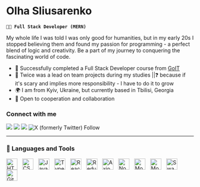 # Olha Sliusarenko

**`👨‍💻 Full Stack Developer (MERN)`**

My whole life I was told I was only good for humanities, but in my early 20s I stopped believing them and found my passion for programming - a perfect blend of logic and creativity. Be a part of my journey to conquering the fascinating world of code.

- 🎯 Successfully completed a Full Stack Developer course from [GoIT](https://github.com/goitacademy)
- 🚀 Twice was a lead on team projects during my studies ||❓ because if it's scary and implies more responsibility - I have to do it to grow
- 🌍 I am from Kyiv, Ukraine, but currently based in Tbilisi, Georgia
- 🤝 Open to cooperation and collaboration

### Connect with me

[![](https://img.shields.io/badge/email-%23ececec?style=for-the-badge&logo=email)](mailto:olhasliusarenkowork@gmail.com)
[![](https://img.shields.io/badge/linkedin-%230077B5.svg?style=for-the-badge&logo=linkedin)](https://www.linkedin.com/in/olha-sliusarenko/)
[![](https://img.shields.io/badge/telegram-%23ececec?style=for-the-badge&logo=telegram)](https://t.me/olhasliusarenko)
![X (formerly Twitter) Follow](https://img.shields.io/twitter/follow/committedto_git?style=for-the-badge&logo=X&color=%231a1813)

---

### 🧰 Languages and Tools

<img align="left" alt="HTML" width="30px" style="padding-right:10px;" src="https://cdn.jsdelivr.net/gh/devicons/devicon@latest/icons/html5/html5-plain-wordmark.svg" />
<img align="left" alt="CSS" width="30px" style="padding-right:10px;" src="https://cdn.jsdelivr.net/gh/devicons/devicon@latest/icons/css3/css3-plain-wordmark.svg" />
<img align="left" alt="JavaScript" width="30px" style="padding-right:10px;" src="https://cdn.jsdelivr.net/gh/devicons/devicon/icons/javascript/javascript-plain.svg" />
<img align="left" alt="TypeScript" width="30px" style="padding-right:10px;" src="https://cdn.jsdelivr.net/gh/devicons/devicon/icons/typescript/typescript-plain.svg" />
<img align="left" alt="React" width="30px" style="padding-right:10px;" src="https://cdn.jsdelivr.net/gh/devicons/devicon@latest/icons/react/react-original-wordmark.svg" />
<img align="left" alt="Redux" width="30px" style="padding-right:10px;" src="https://cdn.jsdelivr.net/gh/devicons/devicon/icons/redux/redux-original.svg" />
<img align="left" alt="Axios" width="30px" style="padding-right:10px;" src="https://cdn.jsdelivr.net/gh/devicons/devicon@latest/icons/axios/axios-plain.svg" />
<img align="left" alt="NodeJS" width="30px" style="padding-right:10px;" src="https://cdn.jsdelivr.net/gh/devicons/devicon@latest/icons/nodejs/nodejs-original.svg" />
<img align="left" alt="MongoDB" width="30px" style="padding-right:10px;" src="https://cdn.jsdelivr.net/gh/devicons/devicon@latest/icons/mongodb/mongodb-plain-wordmark.svg" />
<img align="left" alt="Mongoose" width="30px" style="padding-right:10px;" src="https://cdn.jsdelivr.net/gh/devicons/devicon@latest/icons/mongoose/mongoose-original-wordmark.svg" />
<img align="left" alt="Swagger" width="30px" style="padding-right:10px;" src="https://cdn.jsdelivr.net/gh/devicons/devicon@latest/icons/swagger/swagger-original.svg" />
<img align="left" alt="Git" width="30px" src="https://cdn.jsdelivr.net/gh/devicons/devicon@latest/icons/git/git-plain-wordmark.svg" />

<br />

##

<!---

#

<details>
 <summary><h3>👨‍💻 My Coding Journey</h3></summary>
</details>
-->
